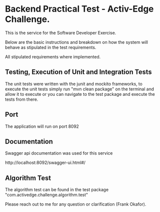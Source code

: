 # Backend Practical Test - Activ-Edge Challenge.

This is the service for the Software Developer Exercise.

Below are the basic instructions and breakdown on how the system will
behave as stipulated in the test requirements.

All stipulated requirements where implemented.

## Testing, Execution of Unit and Integration Tests
The unit tests were written with the junit and mockito frameworks,
to execute the unit tests simply run "mvn clean package" on the terminal and allow 
it to execute or you can navigate to the test package and execute the tests from there.

## Port
The application will run on port 8092

## Documentation
Swagger api documentation was used for this service

http://localhost:8092/swagger-ui.html#/

## Algorithm Test
The algorithm test can be found in the test package "com.activedge.challenge.algorithm.test"

Please reach out to me for any question or clarification (Frank Okafor).